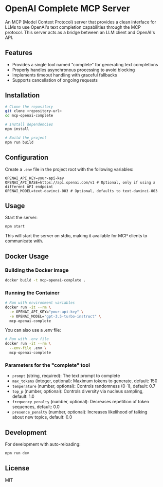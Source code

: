 # OpenAI Complete MCP Server

An MCP (Model Context Protocol) server that provides a clean interface for LLMs to use OpenAI's text completion capabilities through the MCP protocol. This server acts as a bridge between an LLM client and OpenAI's API.

## Features

- Provides a single tool named "complete" for generating text completions
- Properly handles asynchronous processing to avoid blocking
- Implements timeout handling with graceful fallbacks
- Supports cancellation of ongoing requests

## Installation

```bash
# Clone the repository
git clone <repository-url>
cd mcp-openai-complete

# Install dependencies
npm install

# Build the project
npm run build
```

## Configuration

Create a `.env` file in the project root with the following variables:

```
OPENAI_API_KEY=your-api-key
OPENAI_API_BASE=https://api.openai.com/v1 # Optional, only if using a different API endpoint
OPENAI_MODEL=text-davinci-003 # Optional, defaults to text-davinci-003
```

## Usage

Start the server:

```bash
npm start
```

This will start the server on stdio, making it available for MCP clients to communicate with.

## Docker Usage

### Building the Docker Image

```bash
docker build -t mcp-openai-complete .
```

### Running the Container

```bash
# Run with environment variables
docker run -it --rm \
  -e OPENAI_API_KEY="your-api-key" \
  -e OPENAI_MODEL="gpt-3.5-turbo-instruct" \
  mcp-openai-complete
```

You can also use a .env file:

```bash
# Run with .env file
docker run -it --rm \
  --env-file .env \
  mcp-openai-complete
```

### Parameters for the "complete" tool

- `prompt` (string, required): The text prompt to complete
- `max_tokens` (integer, optional): Maximum tokens to generate, default: 150
- `temperature` (number, optional): Controls randomness (0-1), default: 0.7
- `top_p` (number, optional): Controls diversity via nucleus sampling, default: 1.0
- `frequency_penalty` (number, optional): Decreases repetition of token sequences, default: 0.0
- `presence_penalty` (number, optional): Increases likelihood of talking about new topics, default: 0.0

## Development

For development with auto-reloading:

```bash
npm run dev
```

## License

MIT 